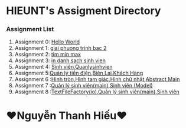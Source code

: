 # HIEUNT's Assigment Directory

### Assignment List

1. Assignment 0: [Hello World](https://github.com/FASTTRACKSE/FFSE1703.JavaCore/blob/master/Assignments/HIEUNT/HelloWorld/src/HelloWorld.java)
2. Assignment 1: [giai phuong trinh bac 2](https://github.com/FASTTRACKSE/FFSE1703.JavaCore/blob/master/Assignments/HIEUNT/giaiptbac2/src/giaiptbac2/ptb2.java)
3. Assignment 2: [tim min max](https://github.com/FASTTRACKSE/FFSE1703.JavaCore/blob/master/Assignments/HIEUNT/TEST2/src/Fasttrack/For.java)
4. Assignment 3: [in danh sach sinh vien](https://github.com/FASTTRACKSE/FFSE1703.JavaCore/blob/master/Assignments/HIEUNT/Assignments/src/fasttrack/edu/vn/Assignments3.java)
5. Assignment 4: [Sinh viên](https://github.com/FASTTRACKSE/FFSE1703.JavaCore/blob/master/Assignments/HIEUNT/Assignments4/src/fasttrackse/edu/vn/qlysv.java),[Quanlysinhvien](https://github.com/FASTTRACKSE/FFSE1703.JavaCore/blob/master/Assignments/HIEUNT/Assignments4/src/fasttrackse/edu/vn/menu.java)
6. Assignment 5:[Quản lý tiền điện](https://github.com/FASTTRACKSE/FFSE1703.JavaCore/blob/master/Assignments/HIEUNT/Assignment5/src/ffse1702/edu/vn/main/QuanLyTienDien.java),[Biên Lai](https://github.com/FASTTRACKSE/FFSE1703.JavaCore/blob/master/Assignments/HIEUNT/Assignment5/src/ffse1702/edu/vn/model/BienLai.java),[Khách Hàng](https://github.com/FASTTRACKSE/FFSE1703.JavaCore/blob/master/Assignments/HIEUNT/Assignment5/src/ffse1702/edu/vn/model/KhachHang.java)
7. Assignment 6 :[Hình tròn](https://github.com/FASTTRACKSE/FFSE1703.JavaCore/blob/master/Assignments/HIEUNT/Assignment6/src/ffse1702010/edu/vn/model/HinhTron.java),[Hình tam giác](https://github.com/FASTTRACKSE/FFSE1703.JavaCore/blob/master/Assignments/HIEUNT/Assignment6/src/ffse1702010/edu/vn/model/HinhTamGiac.java),[Hình chữ nhật](https://github.com/FASTTRACKSE/FFSE1703.JavaCore/blob/master/Assignments/HIEUNT/Assignment6/src/ffse1702010/edu/vn/model/HinhTamGiac.java),[Abstract](https://github.com/FASTTRACKSE/FFSE1703.JavaCore/blob/master/Assignments/HIEUNT/Assignment6/src/ffse1702010/edu/vn/model/AbstractHinhHoc.java),[Main](https://github.com/FASTTRACKSE/FFSE1703.JavaCore/blob/master/Assignments/HIEUNT/Assignment6/src/ffse1702010/edu/vn/main/HinhHoc.java)
8. Assignment 7 :[Quản lý sinh viên(main)](https://github.com/FASTTRACKSE/FFSE1703.JavaCore/blob/master/Assignments/HIEUNT/Assignment7/src/ffse1702010/edu/vn/main/QuanLySinhVien.java),[Sinh viên (Model)](https://github.com/FASTTRACKSE/FFSE1703.JavaCore/blob/master/Assignments/HIEUNT/Assignment7/src/ffse1702010/edu/vn/model/SinhVien.java)
9. Assignment 8 :[TextFileFactory(io)](https://github.com/FASTTRACKSE/FFSE1703.JavaCore/blob/master/Assignments/HIEUNT/Assignment8/src/ffse1702010/edu/vn/io/TextFileFactory.java),[Quản lý sinh viên(main)](https://github.com/FASTTRACKSE/FFSE1703.JavaCore/blob/master/Assignments/HIEUNT/Assignment8/src/ffse1702010/edu/vn/main/QuanLySinhVien.java),[Sinh viên](https://github.com/FASTTRACKSE/FFSE1703.JavaCore/blob/master/Assignments/HIEUNT/Assignment8/src/ffse1702010/edu/vn/model/SinhVien.java)
# ♥**Nguyễn Thanh Hiếu**♥



